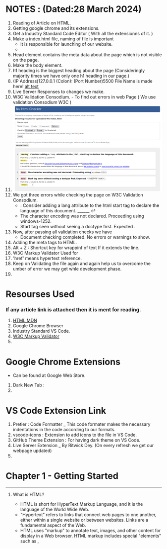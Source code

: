 # NOTES :  (Dated:28 March 2024)
1. Reading of Article on HTML. 
2. Getting google chrome and its extensions.
3. Get a Industry Standard Code Editor ( With all the extensionns of it. )
4. Make a index.html file, naming of file is important
    * It is responsible for launching of our website.
    * 
5. Head element contains the meta data about the page which is not visible on the page.
6. Make the body element.
7. h1 heading is the biggest heading about the page (Consideringly majority times we have only one h1 heading in our page.)
8. (IP Address)127.0.0.1 (Colon): (Port Number)5500  File Name is made here!
[alt text](image.png)
9. Live Server Responses to changes we make.
10. W3C Validation Consodium. - To find out errors in web Page ( We use validation Consodium W3C )
11. ![alt text](image-1.png)
12. We got three errors while checking the page on W3C Validation Consodium.
    * : Consider adding a lang attribute to the html start tag to declare the language of this document. ______   <html>↩
    * The character encoding was not declared. Proceeding using windows-1252.
    * Start tag seen without seeing a doctype first. Expected <!DOCTYPE html>. 
13. Now, after passing all validation checks we have
    * Document checking completed. No errors or warnings to show.
14. Adding the meta tags to HTML.
15. Alt + Z : Shortcut key for wrappinf of text If it extends the line.
16. W3C Markup Validator Used for 
17. 'href' means hypertext reference.
18. Keep on Validating the file again and again help us to overcome the umber of error we may get whle development phase.
19. 




# Resourses Used 
### If any article link is attached then it is ment for reading.
1. [HTML MDN](https://developer.mozilla.org/en-US/docs/Web/HTML)
2. Google Chrome Browser
3. Industry Standard VS Code.
4. [W3C Markup Validator]( https://validator.w3.org/ )
5. 

# Google Chrome Extensions
* Can be found at Google Web Store.
1. Dark New Tab : 
2. 

# VS Code Extension Link
1. Pretier : Code Formatter _ This code formater makes the necessary indentations in the code according to our formats. 
2. vscode-icons : Extension to add icons to the file in VS Code.
3. GitHub Theme Extension : For having dark theme on VS Code.
4. Live Server Extension _ By Ritwick Dey. (On every refresh we get our webpage updated)
5. 

# Chapter 1 - Getting Started
------------------------------
1. What is HTML?
    * HTML is short for HyperText Markup Language, and it is the language of the World Wide Web.
    * "Hypertext" refers to links that connect web pages to one another, either within a single website or between websites. Links are a fundamental aspect of the Web. 
    * HTML uses "markup" to annotate text, images, and other content for display in a Web browser. HTML markup includes special "elements" such as <head>, <title>, <body>, <header>, <footer>, <article>
    * An HTML element is set off from other text in a document by "tags", which consist of the element name surrounded by "<" and ">"

2. 
3. 















# Chapter 2 - Head Element
---------------------------
* Addint the meta tags to the H